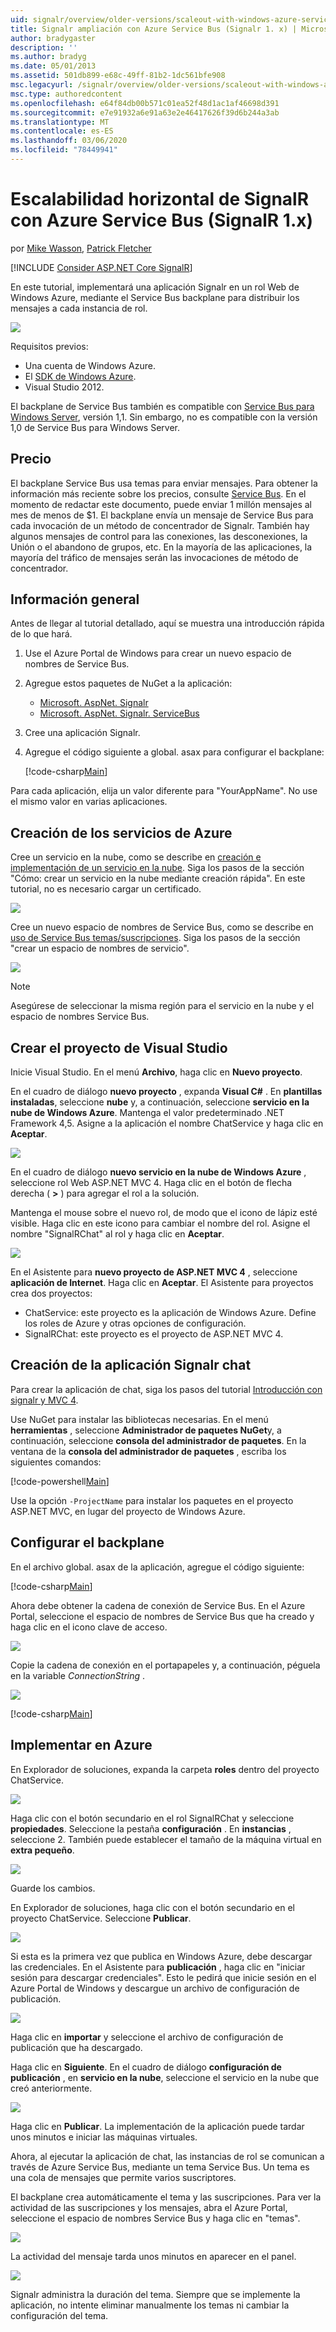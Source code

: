 ```yaml
---
uid: signalr/overview/older-versions/scaleout-with-windows-azure-service-bus
title: Signalr ampliación con Azure Service Bus (Signalr 1. x) | Microsoft Docs
author: bradygaster
description: ''
ms.author: bradyg
ms.date: 05/01/2013
ms.assetid: 501db899-e68c-49ff-81b2-1dc561bfe908
msc.legacyurl: /signalr/overview/older-versions/scaleout-with-windows-azure-service-bus
msc.type: authoredcontent
ms.openlocfilehash: e64f84db00b571c01ea52f48d1ac1af46698d391
ms.sourcegitcommit: e7e91932a6e91a63e2e46417626f39d6b244a3ab
ms.translationtype: MT
ms.contentlocale: es-ES
ms.lasthandoff: 03/06/2020
ms.locfileid: "78449941"
---
```

# <a name="signalr-scaleout-with-azure-service-bus-signalr-1x"></a>Escalabilidad horizontal de SignalR con Azure Service Bus (SignalR 1.x)

por [Mike Wasson](https://github.com/MikeWasson), [Patrick Fletcher](https://github.com/pfletcher)

[!INCLUDE [Consider ASP.NET Core SignalR](~/includes/signalr/signalr-version-disambiguation.md)]

En este tutorial, implementará una aplicación Signalr en un rol Web de Windows Azure, mediante el Service Bus backplane para distribuir los mensajes a cada instancia de rol.

![](scaleout-with-windows-azure-service-bus/_static/image1.png)

Requisitos previos:

- Una cuenta de Windows Azure.
- El [SDK de Windows Azure](https://go.microsoft.com/fwlink/?linkid=254364&amp;clcid=0x409).
- Visual Studio 2012.

El backplane de Service Bus también es compatible con [Service Bus para Windows Server](https://msdn.microsoft.com/library/windowsazure/dn282144.aspx), versión 1,1. Sin embargo, no es compatible con la versión 1,0 de Service Bus para Windows Server.

## <a name="pricing"></a>Precio

El backplane Service Bus usa temas para enviar mensajes. Para obtener la información más reciente sobre los precios, consulte [Service Bus](https://azure.microsoft.com/pricing/details/service-bus/). En el momento de redactar este documento, puede enviar 1 millón mensajes al mes de menos de $1. El backplane envía un mensaje de Service Bus para cada invocación de un método de concentrador de Signalr. También hay algunos mensajes de control para las conexiones, las desconexiones, la Unión o el abandono de grupos, etc. En la mayoría de las aplicaciones, la mayoría del tráfico de mensajes serán las invocaciones de método de concentrador.

## <a name="overview"></a>Información general

Antes de llegar al tutorial detallado, aquí se muestra una introducción rápida de lo que hará.

1. Use el Azure Portal de Windows para crear un nuevo espacio de nombres de Service Bus.
2. Agregue estos paquetes de NuGet a la aplicación: 

    - [Microsoft. AspNet. Signalr](http://nuget.org/packages/Microsoft.AspNet.SignalR)
    - [Microsoft. AspNet. Signalr. ServiceBus](http://www.nuget.org/packages/SignalR.WindowsAzureServiceBus)
3. Cree una aplicación Signalr.
4. Agregue el código siguiente a global. asax para configurar el backplane: 

    [!code-csharp[Main](scaleout-with-windows-azure-service-bus/samples/sample1.cs)]

Para cada aplicación, elija un valor diferente para "YourAppName". No use el mismo valor en varias aplicaciones.

## <a name="create-the-azure-services"></a>Creación de los servicios de Azure

Cree un servicio en la nube, como se describe en [creación e implementación de un servicio en la nube](https://docs.microsoft.com/azure/cloud-services/cloud-services-how-to-create-deploy). Siga los pasos de la sección "Cómo: crear un servicio en la nube mediante creación rápida". En este tutorial, no es necesario cargar un certificado.

![](scaleout-with-windows-azure-service-bus/_static/image2.png)

Cree un nuevo espacio de nombres de Service Bus, como se describe en [uso de Service Bus temas/suscripciones](https://docs.microsoft.com/azure/service-bus-messaging/service-bus-dotnet-how-to-use-topics-subscriptions). Siga los pasos de la sección "crear un espacio de nombres de servicio".

![](scaleout-with-windows-azure-service-bus/_static/image3.png)

> [!NOTE]
> Asegúrese de seleccionar la misma región para el servicio en la nube y el espacio de nombres Service Bus.

## <a name="create-the-visual-studio-project"></a>Crear el proyecto de Visual Studio

Inicie Visual Studio. En el menú **Archivo**, haga clic en **Nuevo proyecto**.

En el cuadro de diálogo **nuevo proyecto** , expanda **Visual C#** . En **plantillas instaladas**, seleccione **nube** y, a continuación, seleccione **servicio en la nube de Windows Azure**. Mantenga el valor predeterminado .NET Framework 4,5. Asigne a la aplicación el nombre ChatService y haga clic en **Aceptar**.

![](scaleout-with-windows-azure-service-bus/_static/image4.png)

En el cuadro de diálogo **nuevo servicio en la nube de Windows Azure** , seleccione rol Web ASP.NET MVC 4. Haga clic en el botón de flecha derecha ( **&gt;** ) para agregar el rol a la solución.

Mantenga el mouse sobre el nuevo rol, de modo que el icono de lápiz esté visible. Haga clic en este icono para cambiar el nombre del rol. Asigne el nombre "SignalRChat" al rol y haga clic en **Aceptar**.

![](scaleout-with-windows-azure-service-bus/_static/image5.png)

En el Asistente para **nuevo proyecto de ASP.NET MVC 4** , seleccione **aplicación de Internet**. Haga clic en **Aceptar**. El Asistente para proyectos crea dos proyectos:

- ChatService: este proyecto es la aplicación de Windows Azure. Define los roles de Azure y otras opciones de configuración.
- SignalRChat: este proyecto es el proyecto de ASP.NET MVC 4.

## <a name="create-the-signalr-chat-application"></a>Creación de la aplicación Signalr chat

Para crear la aplicación de chat, siga los pasos del tutorial [Introducción con signalr y MVC 4](tutorial-getting-started-with-signalr-and-mvc-4.md).

Use NuGet para instalar las bibliotecas necesarias. En el menú **herramientas** , seleccione **Administrador de paquetes NuGet**y, a continuación, seleccione **consola del administrador de paquetes**. En la ventana de la **consola del administrador de paquetes** , escriba los siguientes comandos:

[!code-powershell[Main](scaleout-with-windows-azure-service-bus/samples/sample2.ps1)]

Use la opción `-ProjectName` para instalar los paquetes en el proyecto ASP.NET MVC, en lugar del proyecto de Windows Azure.

## <a name="configure-the-backplane"></a>Configurar el backplane

En el archivo global. asax de la aplicación, agregue el código siguiente:

[!code-csharp[Main](scaleout-with-windows-azure-service-bus/samples/sample3.cs)]

Ahora debe obtener la cadena de conexión de Service Bus. En el Azure Portal, seleccione el espacio de nombres de Service Bus que ha creado y haga clic en el icono clave de acceso.

![](scaleout-with-windows-azure-service-bus/_static/image6.png)

Copie la cadena de conexión en el portapapeles y, a continuación, péguela en la variable *ConnectionString* .

![](scaleout-with-windows-azure-service-bus/_static/image7.png)

[!code-csharp[Main](scaleout-with-windows-azure-service-bus/samples/sample4.cs)]

## <a name="deploy-to-azure"></a>Implementar en Azure

En Explorador de soluciones, expanda la carpeta **roles** dentro del proyecto ChatService.

![](scaleout-with-windows-azure-service-bus/_static/image8.png)

Haga clic con el botón secundario en el rol SignalRChat y seleccione **propiedades**. Seleccione la pestaña **configuración** . En **instancias** , seleccione 2. También puede establecer el tamaño de la máquina virtual en **extra pequeño**.

![](scaleout-with-windows-azure-service-bus/_static/image9.png)

Guarde los cambios.

En Explorador de soluciones, haga clic con el botón secundario en el proyecto ChatService. Seleccione **Publicar**.

![](scaleout-with-windows-azure-service-bus/_static/image10.png)

Si esta es la primera vez que publica en Windows Azure, debe descargar las credenciales. En el Asistente para **publicación** , haga clic en "iniciar sesión para descargar credenciales". Esto le pedirá que inicie sesión en el Azure Portal de Windows y descargue un archivo de configuración de publicación.

![](scaleout-with-windows-azure-service-bus/_static/image11.png)

Haga clic en **importar** y seleccione el archivo de configuración de publicación que ha descargado.

Haga clic en **Siguiente**. En el cuadro de diálogo **configuración de publicación** , en **servicio en la nube**, seleccione el servicio en la nube que creó anteriormente.

![](scaleout-with-windows-azure-service-bus/_static/image12.png)

Haga clic en **Publicar**. La implementación de la aplicación puede tardar unos minutos e iniciar las máquinas virtuales.

Ahora, al ejecutar la aplicación de chat, las instancias de rol se comunican a través de Azure Service Bus, mediante un tema Service Bus. Un tema es una cola de mensajes que permite varios suscriptores.

El backplane crea automáticamente el tema y las suscripciones. Para ver la actividad de las suscripciones y los mensajes, abra el Azure Portal, seleccione el espacio de nombres Service Bus y haga clic en "temas".

![](scaleout-with-windows-azure-service-bus/_static/image13.png)

La actividad del mensaje tarda unos minutos en aparecer en el panel.

![](scaleout-with-windows-azure-service-bus/_static/image14.png)

Signalr administra la duración del tema. Siempre que se implemente la aplicación, no intente eliminar manualmente los temas ni cambiar la configuración del tema.
